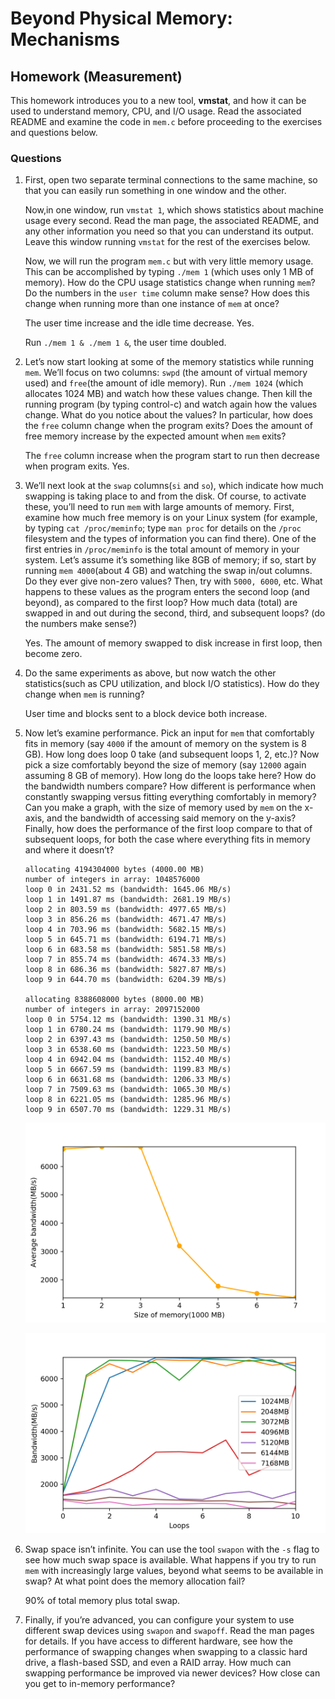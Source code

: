 # Beyond Physical Memory: Mechanisms

## Homework (Measurement)

This homework introduces you to a new tool, **vmstat**, and how it can be used to understand memory, CPU, and I/O usage. Read the associated README and examine the code in `mem.c` before proceeding to the exercises and questions below.

### Questions

1. First, open two separate terminal connections to the same machine, so that you can easily run something in one window and the other.

    Now,in one window, run `vmstat 1`, which shows statistics about machine usage every second. Read the man page, the associated README, and any other information you need so that you can understand its output. Leave this window running `vmstat` for the rest of the exercises below.

    Now, we will run the program `mem.c` but with very little memory usage. This can be accomplished by typing `./mem 1` (which uses only 1 MB of memory). How do the CPU usage statistics change when running `mem`? Do the numbers in the `user time` column make sense? How does this change when running more than one instance of `mem` at once?

    The user time increase and the idle time decrease. Yes.

    Run `./mem 1 & ./mem 1 &`, the user time doubled.

2. Let’s now start looking at some of the memory statistics while running `mem`. We’ll focus on two columns: `swpd` (the amount of virtual memory used) and `free`(the amount of idle memory). Run `./mem 1024` (which allocates 1024 MB) and watch how these values change. Then kill the running program (by typing control-c) and watch again how the values change. What do you notice about the values? In particular, how does the `free` column change when the program exits? Does the amount of free memory increase by the expected amount when `mem` exits?

    The `free` column increase when the program start to run then decrease when program exits. Yes.

3. We’ll next look at the `swap` columns(`si` and `so`), which indicate how much swapping is taking place to and from the disk. Of course, to activate these, you’ll need to run `mem` with large amounts of memory. First, examine how much free memory is on your Linux system (for example, by typing `cat /proc/meminfo`; type `man proc` for details on the `/proc` filesystem and the types of information you can find there). One of the first entries in `/proc/meminfo` is the total amount of memory in your system. Let’s assume it’s something like 8GB of memory; if so, start by running `mem 4000`(about 4 GB) and watching the swap in/out columns. Do they ever give non-zero values? Then, try with `5000, 6000`, etc. What happens to these values as the program enters the second loop (and beyond), as compared to the first loop? How much data (total) are swapped in and out during the second, third, and subsequent loops? (do the numbers make sense?)

    Yes. The amount of memory swapped to disk increase in first loop, then become zero.

4. Do the same experiments as above, but now watch the other statistics(such as CPU utilization, and block I/O statistics). How do they change when `mem` is running?

    User time and blocks sent to a block device both increase.

5. Now let’s examine performance. Pick an input for `mem` that comfortably fits in memory (say `4000` if the amount of memory on the system is 8 GB). How long does loop 0 take (and subsequent loops 1, 2, etc.)? Now pick a size comfortably beyond the size of memory (say `12000` again assuming 8 GB of memory). How long do the loops take here? How do the bandwidth numbers compare? How different is performance when constantly swapping versus fitting everything comfortably in memory? Can you make a graph, with the size of memory used by `mem` on the x-axis, and the bandwidth of accessing said memory on the y-axis? Finally, how does the performance of the first loop compare to that of subsequent loops, for both the case where everything fits in memory and where it doesn’t?

    ```
    allocating 4194304000 bytes (4000.00 MB)
    number of integers in array: 1048576000
    loop 0 in 2431.52 ms (bandwidth: 1645.06 MB/s)
    loop 1 in 1491.87 ms (bandwidth: 2681.19 MB/s)
    loop 2 in 803.59 ms (bandwidth: 4977.65 MB/s)
    loop 3 in 856.26 ms (bandwidth: 4671.47 MB/s)
    loop 4 in 703.96 ms (bandwidth: 5682.15 MB/s)
    loop 5 in 645.71 ms (bandwidth: 6194.71 MB/s)
    loop 6 in 683.58 ms (bandwidth: 5851.58 MB/s)
    loop 7 in 855.74 ms (bandwidth: 4674.33 MB/s)
    loop 8 in 686.36 ms (bandwidth: 5827.87 MB/s)
    loop 9 in 644.70 ms (bandwidth: 6204.39 MB/s)

    allocating 8388608000 bytes (8000.00 MB)
    number of integers in array: 2097152000
    loop 0 in 5754.12 ms (bandwidth: 1390.31 MB/s)
    loop 1 in 6780.24 ms (bandwidth: 1179.90 MB/s)
    loop 2 in 6397.43 ms (bandwidth: 1250.50 MB/s)
    loop 3 in 6538.60 ms (bandwidth: 1223.50 MB/s)
    loop 4 in 6942.04 ms (bandwidth: 1152.40 MB/s)
    loop 5 in 6667.59 ms (bandwidth: 1199.83 MB/s)
    loop 6 in 6631.68 ms (bandwidth: 1206.33 MB/s)
    loop 7 in 7509.63 ms (bandwidth: 1065.30 MB/s)
    loop 8 in 6221.05 ms (bandwidth: 1285.96 MB/s)
    loop 9 in 6507.70 ms (bandwidth: 1229.31 MB/s)
    ```

    ![bandwidth-memerory](./bandwidth.png)

    ![bandwidth-loops](./loops.png)

6. Swap space isn’t infinite. You can use the tool `swapon` with the `-s` flag to see how much swap space is available. What happens if you try to run `mem` with increasingly large values, beyond what seems to be available in swap? At what point does the memory allocation fail?

    90% of total memory plus total swap.

7. Finally, if you’re advanced, you can configure your system to use different swap devices using `swapon` and `swapoff`. Read the man pages for details. If you have access to different hardware, see how the performance of swapping changes when swapping to a classic hard drive, a flash-based SSD, and even a RAID array. How much can swapping performance be improved via newer devices? How close can you get to in-memory performance?
